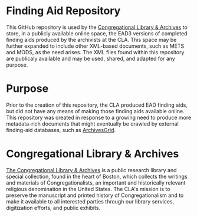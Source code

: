# Finding Aid Repository
This GitHub repository is used by the [Congregational Library & Archives](http://www.congregationallibrary.org/) to store, in a publicly available online space, the EAD3 versions of completed finding aids produced by the archivists at the CLA. This space may be further expanded to include other XML-based documents, such as METS and MODS, as the need arises.  The XML files found within this repository are publicaly available and may be used, shared, and adapted for any purpose.
# Purpose
Prior to the creation of this repository, the CLA produced EAD finding aids, but did not have any means of making those finding aids available online. This repository was created in response to a growing need to produce more metadata-rich documents that might eventually be crawled by external finding-aid databases, such as [ArchivesGrid](https://researchworks.oclc.org/archivegrid/). 
# Congregational Library & Archives
[The Congregational Library & Archives](http://www.congregationallibrary.org/) is a public research library and special collection, found in the heart of Boston, which collects the writings and materials of Congregationalists, an important and historically relevant religious denomination in the United States. The CLA's mission is to preserve the manuscript and printed history of Congregationalism and to make it available to all interested parties through our library services, digitization efforts, and public exhibits.
